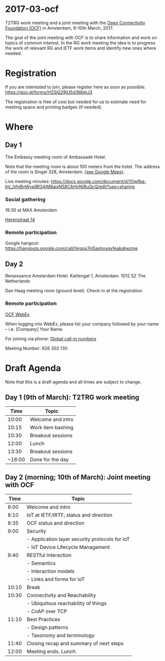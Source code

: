 # 2017-03-ocf
T2TRG work meeting and a joint meeting with the [Open Connectivity Foundation (OCF)](https://openconnectivity.org/) in Amsterdam, 9-10th March, 2017.

The goal of the joint meeting with OCF is to share information and work on topics of common interest. In the RG work meeting the idea is to progress the work of relevant RG and IETF work items and identify new ones where needed.

# Registration

If you are interested to join, please register here as soon as possible:
https://goo.gl/forms/H2SiQ29jU5d3MqhJ3

The registration is free of cost but needed for us to estimate need for meeting space and printing badges (if needed).

# Where

## Day 1

The Embassy meeting room of Ambassade Hotel.

Note that the meeting room is about 100 meters from the hotel. The address of the room is Singel 328, Amsterdam. [(see Google Maps)](https://goo.gl/maps/4wjoegcgBEs).

Live meeting minutes: https://docs.google.com/document/d/1Owfba-bV_iVhjBnWya9R34jM8aixN58CAHirNI8uQcQ/edit?usp=sharing

### Social gathering

19:30 at MAX Amsterdam

[Herenstraat 14](https://goo.gl/maps/CXcBtadsZy52)

### Remote participation 

Google hangout: https://hangouts.google.com/call/hirgqs7nl5ashoxqyfeakahezme

## Day 2

Renaissance Amsterdam Hotel. Kattengat 1, Amsterdam. 1012 SZ The Netherlands

Dan Haag meeting room (ground level). Check-in at the registration

### Remote participation

[OCF WebEx](https://openconnectivity.webex.com/openconnectivity/j.php?MTID=md682bd2f347e273e968698e045e333f6)

When logging into WebEx, please list your company followed by your name – i.e. [Company] Your Name

For joining via phone: [Global call-in numbers](https://openconnectivity.webex.com/openconnectivity/globalcallin.php?serviceType=MC&ED=508740632&tollFree=1)

Meeting Number: 926 302 130 

# Draft Agenda

Note that this is a draft agenda and all times are subject to change.

## Day 1 (9th of March): T2TRG work meeting

| Time   | Topic             |
|--------|-------------------|
| 10:00  | Welcome and intro |
| 10:15  | Work item bashing |
| 10:30  | Breakout sessions |
| 12:00  | Lunch             |
| 13:30  | Breakout sessions |
| ~16:00 | Done for the day  |

## Day 2 (morning; 10th of March): Joint meeting with OCF

| Time   | Topic                                          |
|--------|------------------------------------------------|
| 8:00   | Welcome and intro                              |
| 8:10   | IoT at IETF/IRTF; status and direction         |
| 8:35   | OCF status and direction                       | 
| 9:00   | Security                                       |
|        | - Application layer security protocols for IoT |
|        | - IoT Device Lifecycle Management              |
| 9:40   | RESTful Interaction                            |
|        | - Semantics                                    |
|        | - Interaction models                           |
|        | - Links and forms for IoT                      |
| 10:10  | Break                                          |
| 10:30  | Connectivity and Reachability                  |
|        | - Ubiquitous reachability of things            |
|        | - CoAP over TCP                                |
| 11:10  | Best Practices                                 |
|        | - Design patterns                              |
|        | - Taxonomy and terminology                     |
| 11:40  | Closing recap and summary of next steps        |
| 12:00  | Meeting ends. Lunch.                           |

   

